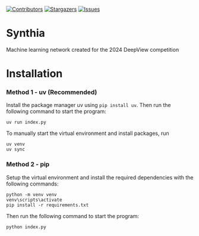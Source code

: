 [![Contributors][contributors-shield]][contributors-url]
[![Stargazers][stars-shield]][stars-url]
[![Issues][issues-shield]][issues-url]

# Synthia
Machine learning network created for the 2024 DeepView competition


# Installation
### Method 1 - uv (Recommended)
Install the package manager uv using `pip install uv`. Then run the following command to start the program:
```
uv run index.py
```


To manually start the virtual environment and install packages, run
```
uv venv
uv sync
```

### Method 2 - pip
Setup the virtual environment and install the required dependencies with the following commands:
```
python -m venv venv
venv\scripts\activate
pip install -r requirements.txt
```

Then run the following command to start the program:
```
python index.py
```



[contributors-shield]: https://img.shields.io/github/contributors/jasonkwok475/Synthia.svg?style=for-the-badge
[contributors-url]: https://github.com/jasonkwok475/Synthia/graphs/contributors
[stars-shield]: https://img.shields.io/github/stars/jasonkwok475/Synthia.svg?style=for-the-badge
[stars-url]: https://github.com/jasonkwok475/Synthia/stargazers
[issues-shield]: https://img.shields.io/github/issues/jasonkwok475/Synthia.svg?style=for-the-badge
[issues-url]: https://github.com/jasonkwok475/Synthia/issues